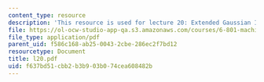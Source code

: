 ```yaml
---
content_type: resource
description: 'This resource is used for lecture 20: Extended Gaussian Images, Geometry.'
file: https://ol-ocw-studio-app-qa.s3.amazonaws.com/courses/6-801-machine-vision-fall-2004/f637bd51cbb2b3b903b074cea608482b_l20.pdf
file_type: application/pdf
parent_uid: f586c168-ab25-0043-2cbe-286ec2f7bd12
resourcetype: Document
title: l20.pdf
uid: f637bd51-cbb2-b3b9-03b0-74cea608482b
---
```

